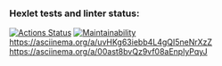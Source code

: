 ### Hexlet tests and linter status:
[![Actions Status](https://github.com/gailole/php-project-45/workflows/hexlet-check/badge.svg)](https://github.com/gailole/php-project-45/actions)
[![Maintainability](https://api.codeclimate.com/v1/badges/c96d9811e49ff6a4ceac/maintainability)](https://codeclimate.com/github/gailole/php-project-45/maintainability)
https://asciinema.org/a/uvHKg63iebb4L4gQI5neNrXzZ
https://asciinema.org/a/00ast8bvQz9vf08aEnplyPqyJ
